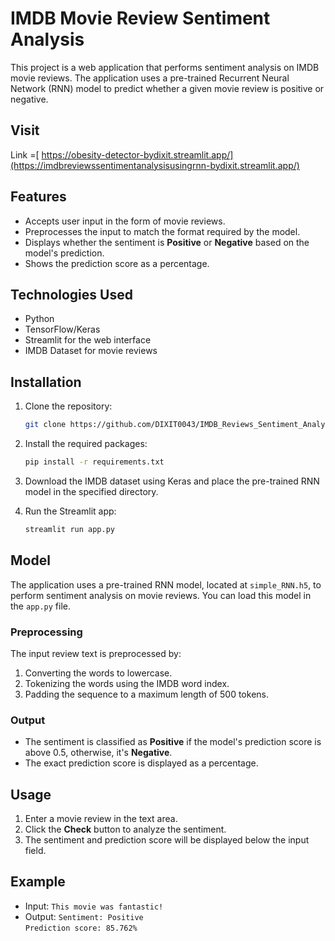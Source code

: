 # IMDB Movie Review Sentiment Analysis

This project is a web application that performs sentiment analysis on IMDB movie reviews. The application uses a pre-trained Recurrent Neural Network (RNN) model to predict whether a given movie review is positive or negative.
## Visit
Link =[ https://obesity-detector-bydixit.streamlit.app/](https://imdbreviewssentimentanalysisusingrnn-bydixit.streamlit.app/)
## Features
- Accepts user input in the form of movie reviews.
- Preprocesses the input to match the format required by the model.
- Displays whether the sentiment is **Positive** or **Negative** based on the model's prediction.
- Shows the prediction score as a percentage.

## Technologies Used
- Python
- TensorFlow/Keras
- Streamlit for the web interface
- IMDB Dataset for movie reviews

## Installation

1. Clone the repository:

    ```bash
    git clone https://github.com/DIXIT0043/IMDB_Reviews_Sentiment_Analysis_using_RNN.git
    ```

2. Install the required packages:

    ```bash
    pip install -r requirements.txt
    ```

3. Download the IMDB dataset using Keras and place the pre-trained RNN model in the specified directory.

4. Run the Streamlit app:

    ```bash
    streamlit run app.py
    ```

## Model

The application uses a pre-trained RNN model, located at `simple_RNN.h5`, to perform sentiment analysis on movie reviews. You can load this model in the `app.py` file.

### Preprocessing

The input review text is preprocessed by:
1. Converting the words to lowercase.
2. Tokenizing the words using the IMDB word index.
3. Padding the sequence to a maximum length of 500 tokens.

### Output

- The sentiment is classified as **Positive** if the model's prediction score is above 0.5, otherwise, it's **Negative**.
- The exact prediction score is displayed as a percentage.

## Usage

1. Enter a movie review in the text area.
2. Click the **Check** button to analyze the sentiment.
3. The sentiment and prediction score will be displayed below the input field.

## Example

- Input: `This movie was fantastic!`
- Output: `Sentiment: Positive`  
  `Prediction score: 85.762%`
